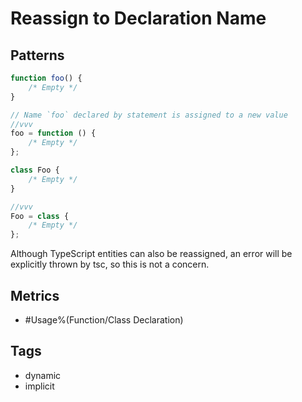 # Reassign to Declaration Name

## Patterns

```js
function foo() {
    /* Empty */
}

// Name `foo` declared by statement is assigned to a new value
//vvv
foo = function () {
    /* Empty */
};
```

```js
class Foo {
    /* Empty */
}

//vvv
Foo = class {
    /* Empty */
};
```

Although TypeScript entities can also be reassigned, an error will be explicitly thrown by
tsc, so this is not a concern.

## Metrics

* #Usage%(Function/Class Declaration)

## Tags

* dynamic
* implicit
